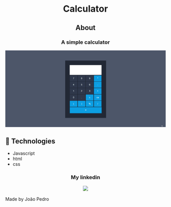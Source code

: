 
<h1 align='center'>Calculator</h1>

<h2 align='center'>About</h2>

<h3 align='center'> A simple calculator</h3>

<img src='img/gif-project.gif'>

## 🚀 Technologies
 
<ul>
    <li>Javascript </li>
    <li>html</li>
    <li>css</li>
</ul>

<div align='center'>
  <h3>My linkedin</h3>
  <a href="https://www.linkedin.com/in/joao-pedro-mello/" target='_blank'><img src='https://img.shields.io/badge/LinkedIn-0077B5?style=for-the-badge&logo=linkedin&logoColor=white'/></a>
</div>
 

Made by João Pedro
